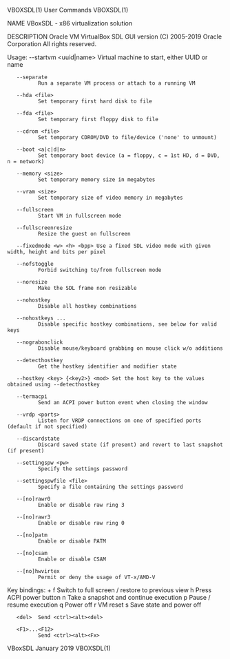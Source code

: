 VBOXSDL(1)                                                                                      User Commands                                                                                      VBOXSDL(1)

NAME
       VBoxSDL - x86 virtualization solution

DESCRIPTION
       Oracle VM VirtualBox SDL GUI version (C) 2005-2019 Oracle Corporation All rights reserved.

   Usage:
       --startvm <uuid|name>
              Virtual machine to start, either UUID or name

       --separate
              Run a separate VM process or attach to a running VM

       --hda <file>
              Set temporary first hard disk to file

       --fda <file>
              Set temporary first floppy disk to file

       --cdrom <file>
              Set temporary CDROM/DVD to file/device ('none' to unmount)

       --boot <a|c|d|n>
              Set temporary boot device (a = floppy, c = 1st HD, d = DVD, n = network)

       --memory <size>
              Set temporary memory size in megabytes

       --vram <size>
              Set temporary size of video memory in megabytes

       --fullscreen
              Start VM in fullscreen mode

       --fullscreenresize
              Resize the guest on fullscreen

       --fixedmode <w> <h> <bpp> Use a fixed SDL video mode with given width, height and bits per pixel

       --nofstoggle
              Forbid switching to/from fullscreen mode

       --noresize
              Make the SDL frame non resizable

       --nohostkey
              Disable all hostkey combinations

       --nohostkeys ...
              Disable specific hostkey combinations, see below for valid keys

       --nograbonclick
              Disable mouse/keyboard grabbing on mouse click w/o additions

       --detecthostkey
              Get the hostkey identifier and modifier state

       --hostkey <key> {<key2>} <mod> Set the host key to the values obtained using --detecthostkey

       --termacpi
              Send an ACPI power button event when closing the window

       --vrdp <ports>
              Listen for VRDP connections on one of specified ports (default if not specified)

       --discardstate
              Discard saved state (if present) and revert to last snapshot (if present)

       --settingspw <pw>
              Specify the settings password

       --settingspwfile <file>
              Specify a file containing the settings password

       --[no]rawr0
              Enable or disable raw ring 3

       --[no]rawr3
              Enable or disable raw ring 0

       --[no]patm
              Enable or disable PATM

       --[no]csam
              Enable or disable CSAM

       --[no]hwvirtex
              Permit or deny the usage of VT-x/AMD-V

   Key bindings:
       <hostkey> +
              f            Switch  to  full  screen  / restore to previous view h           Press ACPI power button n           Take a snapshot and continue execution p           Pause / resume execution q
              Power off r           VM reset s           Save state and power off

       <del>  Send <ctrl><alt><del>

       <F1>...<F12>
              Send <ctrl><alt><Fx>

VBoxSDL                                                                                          January 2019                                                                                      VBOXSDL(1)

